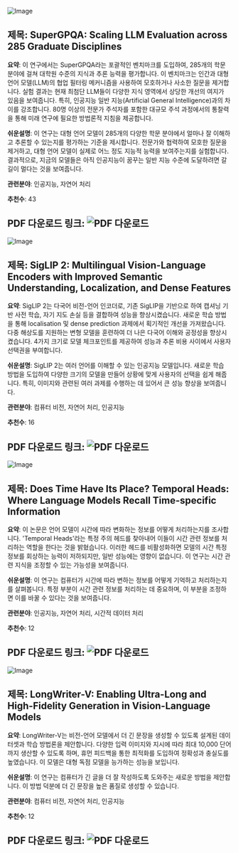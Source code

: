 ![Image](https://cdn-thumbnails.huggingface.co/social-thumbnails/papers/2502.14739.png)
## 제목: SuperGPQA: Scaling LLM Evaluation across 285 Graduate Disciplines
**요약**: 이 연구에서는 SuperGPQA라는 포괄적인 벤치마크를 도입하여, 285개의 학문 분야에 걸쳐 대학원 수준의 지식과 추론 능력을 평가합니다. 이 벤치마크는 인간과 대형 언어 모델(LLM)의 협업 필터링 메커니즘을 사용하여 모호하거나 사소한 질문을 제거합니다. 실험 결과는 현재 최첨단 LLM들이 다양한 지식 영역에서 상당한 개선의 여지가 있음을 보여줍니다. 특히, 인공지능 일반 지능(Artificial General Intelligence)과의 차이를 강조합니다. 80명 이상의 전문가 주석자를 포함한 대규모 주석 과정에서의 통찰력을 통해 미래 연구에 필요한 방법론적 지침을 제공합니다.

**쉬운설명**: 이 연구는 대형 언어 모델이 285개의 다양한 학문 분야에서 얼마나 잘 이해하고 추론할 수 있는지를 평가하는 기준을 제시합니다. 전문가와 협력하여 모호한 질문을 제거하고, 대형 언어 모델이 실제로 어느 정도 지능적 능력을 보여주는지를 실험합니다. 결과적으로, 지금의 모델들은 아직 인공지능이 꿈꾸는 일반 지능 수준에 도달하려면 갈 길이 멀다는 것을 보여줍니다.

**관련분야**: 인공지능, 자연어 처리

**추천수**: 43

**PDF 다운로드 링크**: ![PDF 다운로드](https://arxiv.org/pdf/2502.14739)
---

![Image](https://cdn-thumbnails.huggingface.co/social-thumbnails/papers/2502.14786.png)
## 제목: SigLIP 2: Multilingual Vision-Language Encoders with Improved Semantic Understanding, Localization, and Dense Features
**요약**: SigLIP 2는 다국어 비전-언어 인코더로, 기존 SigLIP을 기반으로 하여 캡셔닝 기반 사전 학습, 자기 지도 손실 등을 결합하여 성능을 향상시켰습니다. 새로운 학습 방법을 통해 localisation 및 dense prediction 과제에서 획기적인 개선을 가져왔습니다. 다중 해상도를 지원하는 변형 모델을 훈련하여 더 나은 다국어 이해와 공정성을 향상시켰습니다. 4가지 크기로 모델 체크포인트를 제공하여 성능과 추론 비용 사이에서 사용자 선택권을 부여합니다.

**쉬운설명**: SigLIP 2는 여러 언어를 이해할 수 있는 인공지능 모델입니다. 새로운 학습 방법을 도입하여 다양한 크기의 모델을 만들어 상황에 맞게 사용자의 선택을 쉽게 해줍니다. 특히, 이미지와 관련된 여러 과제를 수행하는 데 있어서 큰 성능 향상을 보여줍니다.

**관련분야**: 컴퓨터 비전, 자연어 처리, 인공지능

**추천수**: 16

**PDF 다운로드 링크**: ![PDF 다운로드](https://arxiv.org/pdf/2502.14786)
---

![Image](https://cdn-thumbnails.huggingface.co/social-thumbnails/papers/2502.14258.png)
## 제목: Does Time Have Its Place? Temporal Heads: Where Language Models Recall Time-specific Information
**요약**: 이 논문은 언어 모델이 시간에 따라 변화하는 정보를 어떻게 처리하는지를 조사합니다. 'Temporal Heads'라는 특정 주의 헤드를 찾아내어 이들이 시간 관련 정보를 처리하는 역할을 한다는 것을 밝혔습니다. 이러한 헤드를 비활성화하면 모델의 시간 특정 정보를 회상하는 능력이 저하되지만, 일반 성능에는 영향이 없습니다. 이 연구는 시간 관련 지식을 조정할 수 있는 가능성을 보여줍니다.

**쉬운설명**: 이 연구는 컴퓨터가 시간에 따라 변하는 정보를 어떻게 기억하고 처리하는지를 살펴봅니다. 특정 부분이 시간 관련 정보를 처리하는 데 중요하며, 이 부분을 조정하면 이를 바꿀 수 있다는 것을 보여줍니다.

**관련분야**: 인공지능, 자연어 처리, 시간적 데이터 처리

**추천수**: 12

**PDF 다운로드 링크**: ![PDF 다운로드](https://arxiv.org/pdf/2502.14258)
---

![Image](https://cdn-thumbnails.huggingface.co/social-thumbnails/papers/2502.14834.png)
## 제목: LongWriter-V: Enabling Ultra-Long and High-Fidelity Generation in Vision-Language Models
**요약**: LongWriter-V는 비전-언어 모델에서 더 긴 문장을 생성할 수 있도록 설계된 데이터셋과 학습 방법론을 제안합니다. 다양한 입력 이미지와 지시에 따라 최대 10,000 단어까지 생산할 수 있도록 하며, 휴먼 피드백을 통한 최적화를 도입하여 정확성과 충실도를 높였습니다. 이 모델은 대형 독점 모델을 능가하는 성능을 보입니다.

**쉬운설명**: 이 연구는 컴퓨터가 긴 글을 더 잘 작성하도록 도와주는 새로운 방법을 제안합니다. 이 방법 덕분에 더 긴 문장을 높은 품질로 생성할 수 있습니다.

**관련분야**: 컴퓨터 비전, 자연어 처리, 인공지능

**추천수**: 12

**PDF 다운로드 링크**: ![PDF 다운로드](https://arxiv.org/pdf/2502.14834)
---